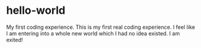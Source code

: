 # hello-world
My first coding experience.
This is my first real coding experience. I feel like I am entering into a whole new world which I had no idea existed. I am exited!

